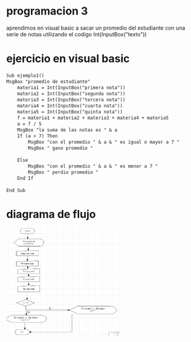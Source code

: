 # programacion 3
aprendimos en visual basic a sacar un promedio del estudiante con una serie de notas utilizando el codigo Int(InputBox("texto"))
# ejercicio en visual basic

```
Sub ejemplo1()
MsgBox "promedio de estudiante"
    materia1 = Int(InputBox("primera nota"))
    materia2 = Int(InputBox("segunda nota"))
    materia3 = Int(InputBox("tercera nota"))
    materia4 = Int(InputBox("cuarta nota"))
    materia5 = Int(InputBox("quinta nota"))
    f = materia1 + materia2 + materia3 + materia4 + materia5
    a = f / 5
    MsgBox "la suma de las notas es " & a
    If (a > 7) Then
        MsgBox "con el promedio " & a & " es igual o mayor a 7 "
        MsgBox " gano promedio "
        
    Else
        MsgBox "con el promedio " & a & " es menor a 7 "
        MsgBox " perdio promedio "
    End If
    
End Sub
```
# diagrama de flujo

<img src="img/04.png" width="300">

